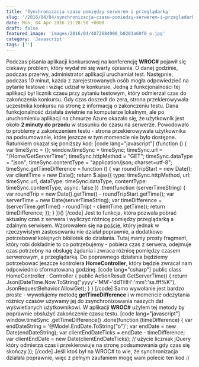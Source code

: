 ```yaml
---
title: 'Synchronizacja czasu pomiędzy serwerem i przeglądarką'
slug: '/2016/04/04/synchronizacja-czasu-pomiedzy-serwerem-i-przegladarka/'
date: Mon, 04 Apr 2016 21:28:58 +0000
draft: false
featured_image: 'images/2016/04/4072684900_b0201a60f0_o.jpg'
category: 'Javascript'
tags: ['']
---
```


Podczas pisania aplikacji konkursowej na konferencję **WROC#** pojawił się ciekawy problem, który wydał mi się warty opisania. O danej godzinie, podczas przerwy, administrator aplikacji uruchamiał test. Następnie, podczas 10 minut, każda z zarejestrowanych osób mogła odpowiedzieć na pytanie testowe i wziąć udział w konkursie. Jedną z funkcjonalności tej aplikacji był licznik czasu przy pytaniu testowym, który odmierzał czas do zakończenia konkursu. Gdy czas doszedł do zera, strona przekierowywała uczestnika konkursu na stronę z informacją o zakończeniu testu. Dana funkcjonalność działała świetnie na komputerze lokalnym, ale po uruchomieniu aplikacji na chmurze Azure okazało się, że użytkownik jest około **2 minuty do przodu** w stosunku do czasu na serwerze. Powodowało to problemy z zakończeniem testu - strona przekierowywała użytkownika na podsumowanie, które jeszcze w tym momencie nie było dostępne. Ratunkiem okazał się poniższy kod: \[code lang="javascript"\] (function () { var timeSync = {}; window.timeSync = timeSync; timeSync.url = "/Home/GetServerTime"; timeSync.httpMethod = "GET"; timeSync.dataType = "json"; timeSync.contentType = "application/json; charset=utf-8"; timeSync.getTimeDifference = function () { var roundTripStart = new Date(); var clientTime = new Date(); return $.ajax({ type: timeSync.httpMethod, url: timeSync.url, dataType: timeSync.dataType, contentType: timeSync.contentType, async: false }) .then(function (serverTimeString) { var roundTrip = new Date().getTime() - roundTripStart.getTime(); var serverTime = new Date(serverTimeString); var timeDifference = (serverTime.getTime() - roundTrip) - clientTime.getTime(); return timeDifference; }); } })() \[/code\] Jest to funkcja, która pozwala pobrać aktualny czas z serwera i wyliczyć różnicę pomiędzy przeglądarką a zdalnym serwisem. Wzorowałem się na [poście](https://codemadesimple.wordpress.com/2012/06/18/timesync-with-asp-net-mvc-4/), który jednak w rzeczywistym zastosowaniu nie działał poprawnie, a dodatkowo potrzebował kolejnych bibliotek do działania. Tutaj mamy prosty fragment, który robi dokładnie to co potrzebujemy - pobiera czas z serwera, odejmuje czas potrzebny na obsługę żądania i zwraca różnicę pomiędzy czasem serwerowym, a przeglądarką. Do poprawnego działania będziemy potrzebować jeszcze kontrolera **HomeController**, który będzie zwracał nam odpowiednio sformatowaną godzinę. \[code lang="csharp"\] public class HomeController : Controller { public ActionResult GetServerTime() { return Json(DateTime.Now.ToString("yyyy'-'MM'-'ddTHH':'mm':'ss.fff%K"), JsonRequestBehavior.AllowGet); } } \[/code\] Samo wywołanie jest bardzo proste - wywołujemy metodę **getTimeDifference** i w momencie odczytania różnicy czasów używamy jej do zsynchronizowania naszych dat wyświetlanych użytkownikowi. W aplikacji **WROC#** użyłem tej metody by poprawnie obsłużyć zakończenie czasu testu. \[code lang="javascript"\] window.timeSync .getTimeDifference() .done(function (timeDifference) { var endDateString = '@Model.EndDate.ToString("o")'; var endDate = new Date(endDateString); var clientEndDateTicks = endDate - timeDifference; var clientEndDate = new Date(clientEndDateTicks); // użycie liczniak jQuery który odmierza czas i przekierowuje na stronę podsumowania gdy czas się skończy }); \[/code\] Jeśli ktoś był na WROC# to wie, że synchronizacja działała poprawnie, więc z pełnym zaufaniem mogę wam polecić ten kod :)